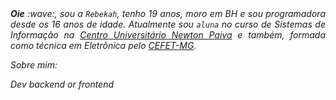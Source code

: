 

</div>
<div align="justify">
<i><b>Oie</b> :wave:, sou a <code>Rebekah</code>, tenho 19 anos, moro em BH e sou programadora desde os 16 anos de idade. Atualmente sou <code>aluna</code> no curso de  Sistemas de Informação na <a href="https://newtonpaiva.br/" target="_blank">Centro Universitário Newton Paiva</a> e também, formada como técnica em Eletrônica pelo  <a href="https://www.cefetmg.br/" target="_blank">CEFET-MG</a>.
</div>



Sobre mim:

<div align="justify">
Dev backend or frontend 
</div>


